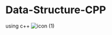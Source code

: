 # Data-Structure-CPP
using c++
![icon (1)](https://user-images.githubusercontent.com/92887905/147849690-99d7851d-db56-4099-aa55-fc7f02991f1d.jpg)
